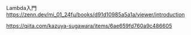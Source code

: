 Lambda入門
https://zenn.dev/mi_01_24fu/books/d91d10985a5a1a/viewer/introduction

https://qiita.com/kazuya-sugawara/items/6ae659fd760a9c486605
